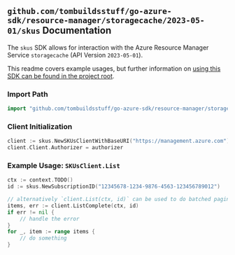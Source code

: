 
## `github.com/tombuildsstuff/go-azure-sdk/resource-manager/storagecache/2023-05-01/skus` Documentation

The `skus` SDK allows for interaction with the Azure Resource Manager Service `storagecache` (API Version `2023-05-01`).

This readme covers example usages, but further information on [using this SDK can be found in the project root](https://github.com/tombuildsstuff/go-azure-sdk/tree/main/docs).

### Import Path

```go
import "github.com/tombuildsstuff/go-azure-sdk/resource-manager/storagecache/2023-05-01/skus"
```


### Client Initialization

```go
client := skus.NewSKUsClientWithBaseURI("https://management.azure.com")
client.Client.Authorizer = authorizer
```


### Example Usage: `SKUsClient.List`

```go
ctx := context.TODO()
id := skus.NewSubscriptionID("12345678-1234-9876-4563-123456789012")

// alternatively `client.List(ctx, id)` can be used to do batched pagination
items, err := client.ListComplete(ctx, id)
if err != nil {
	// handle the error
}
for _, item := range items {
	// do something
}
```

